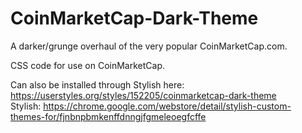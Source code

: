 # CoinMarketCap-Dark-Theme
A darker/grunge overhaul of the very popular CoinMarketCap.com.

CSS code for use on CoinMarketCap.

Can also be installed through Stylish here: https://userstyles.org/styles/152205/coinmarketcap-dark-theme  
Stylish: https://chrome.google.com/webstore/detail/stylish-custom-themes-for/fjnbnpbmkenffdnngjfgmeleoegfcffe
